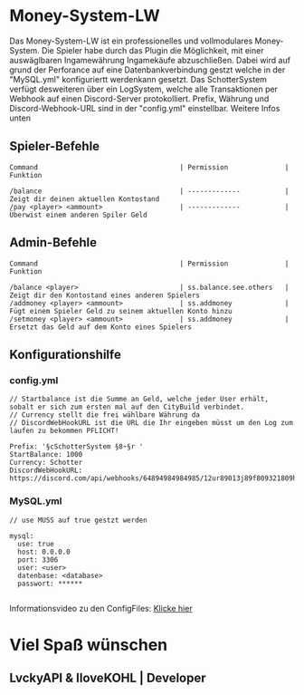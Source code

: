 # Money-System-LW

Das Money-System-LW ist ein professionelles und vollmodulares Money-System.
Die Spieler habe durch das Plugin die Möglichkeit, mit einer auswäglbaren Ingamewährung Ingamekäufe abzuschließen. 
Dabei wird auf grund der Perforance auf eine Datenbankverbindung gestzt welche in der "MySQL.yml" konfiguriertt werdenkann gesetzt.
Das SchotterSystem verfügt desweiteren über ein LogSystem, welche alle Transaktionen per Webhook auf einen Discord-Server protokolliert.
Prefix, Währung  und Discord-Webhook-URL sind in der "config.yml" einstellbar. Weitere Infos unten

## Spieler-Befehle

```
Command                                   | Permission              | Funktion

/balance                                  | -------------           | Zeigt dir deinen aktuellen Kontostand
/pay <player> <ammount>                   | -------------           | Überwist einem anderen Spiler Geld
```


## Admin-Befehle

```
Command                                   | Permission              | Funktion

/balance <player>                         | ss.balance.see.others   | Zeigt dir den Kontostand eines anderen Spielers
/addmoney <player> <ammount>              | ss.addmoney             | Fügt einem Spieler Geld zu seinem aktuellen Konto hinzu
/setmoney <player> <ammount>              | ss.addmoney             | Ersetzt das Geld auf dem Konto eines Spielers
```


## Konfigurationshilfe

### config.yml
```
// Startbalance ist die Summe an Geld, welche jeder User erhält, sobalt er sich zum ersten mal auf den CityBuild verbindet.
// Currency stellt die frei wählbare Währung da
// DiscordWebHookURL ist die URL die Ihr eingeben müsst um den Log zum laufen zu bekommen PFLICHT!

Prefix: '§cSchotterSystem §8➛§r '
StartBalance: 1000
Currency: Schotter
DiscordWebHookURL: https://discord.com/api/webhooks/64894984984985/12ur89013j89f809321809hf89h2894h8fh3w8

```

### MySQL.yml

```
// use MUSS auf true gestzt werden

mysql:
  use: true
  host: 0.0.0.0
  port: 3306
  user: <user>
  datenbase: <database>
  passwort: ******
  
```

Informationsvideo zu den ConfigFiles: [Klicke hier](https://youtu.be/TqrZ_ag3JTE)

# Viel Spaß wünschen
## LvckyAPI & IloveKOHL | Developer

